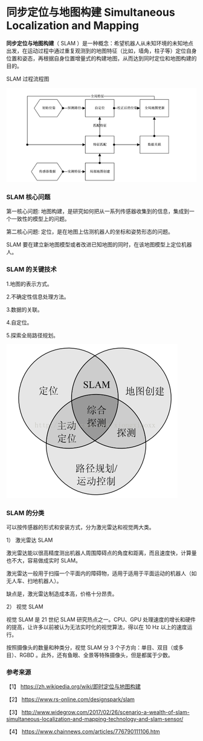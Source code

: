 # 同步定位与地图构建 Simultaneous Localization and Mapping

**同步定位与地图构建**（ SLAM ）是一种概念：希望机器人从未知环境的未知地点出发，在运动过程中通过重复观测到的地图特征（比如，墙角，柱子等）定位自身位置和姿态，再根据自身位置增量式的构建地图，从而达到同时定位和地图构建的目的。

SLAM 过程流程图 

![](SLAM.png)

### SLAM 核心问题

第一核心问题: 地图构建，是研究如何把从一系列传感器收集到的信息，集成到一个一致性的模型上的问题。

第二核心问题: 定位，是在地图上估测机器人的坐标和姿势形态的问题。

SLAM 要在建立新地图模型或者改进已知地图的同时，在该地图模型上定位机器人。

### SLAM 的关键技术

1.地图的表示方式。

2.不确定性信息处理方法。

3.数据的关联。

4.自定位。

5.探索全局路径规划。

![](SLAM-1.png)

### SLAM 的分类

可以按传感器的形式和安装方式，分为激光雷达和视觉两大类。

1） 激光雷达 SLAM

激光雷达能以很高精度测出机器人周围障碍点的角度和距离，而且速度快，计算量也不大，容易做成实时 SLAM。

激光雷达一般用于扫描一个平面内的障碍物，适用于适用于平面运动的机器人（如无人车、扫地机器人）。

缺点是，激光雷达制造成本高，价格十分昂贵。

2） 视觉 SLAM

视觉 SLAM 是 21 世纪 SLAM 研究热点之一。CPU、GPU 处理速度的增长和硬件的提高，让许多以前被认为无法实时化的视觉算法，得以在 10 Hz 以上的速度运行。

按照摄像头的数量和种类分，视觉 SLAM 分 3 个子方向：单目、双目（或多目）、RGBD 。此外，还有鱼眼、全景等特殊摄像头，但是都属于少数。

### 参考来源

【1】  https://zh.wikipedia.org/wiki/即时定位与地图构建

【2】  https://www.rs-online.com/designspark/slam

【3】  http://www.widegrow.com/2017/02/26/scenario-a-wealth-of-slam-simultaneous-localization-and-mapping-technology-and-slam-sensor/

【4】  https://www.chainnews.com/articles/776790111106.htm


